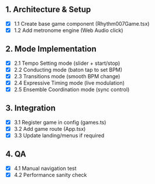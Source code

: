 ## 1. Architecture & Setup
- [x] 1.1 Create base game component (Rhythm007Game.tsx)
- [x] 1.2 Add metronome engine (Web Audio click)

## 2. Mode Implementation
- [x] 2.1 Tempo Setting mode (slider + start/stop)
- [x] 2.2 Conducting mode (baton tap to set BPM)
- [x] 2.3 Transitions mode (smooth BPM change)
- [x] 2.4 Expressive Timing mode (live modulation)
- [x] 2.5 Ensemble Coordination mode (sync control)

## 3. Integration
- [x] 3.1 Register game in config (games.ts)
- [x] 3.2 Add game route (App.tsx)
- [x] 3.3 Update landing/menus if required

## 4. QA
- [x] 4.1 Manual navigation test
- [x] 4.2 Performance sanity check
